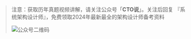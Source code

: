 > 注意：获取历年真题视频讲解，请关注公众号「**CTO说**」。关注后回复  『系统架构设计师』，免费领取2024年最新最全的架构设计师备考资料
>
> ![公众号二维码](https://chaidingoss.oss-cn-hangzhou.aliyuncs.com/qrcode.jpg)
